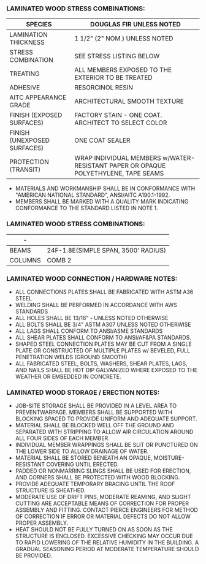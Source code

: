 


### LAMINATED WOOD STRESS COMBINATIONS:
|SPECIES|DOUGLAS FIR UNLESS NOTED|
|-|-|
|LAMINATION THICKNESS|1 1/2" (2" NOM.) UNLESS NOTED|
|STRESS COMBINATION|SEE STRESS LISTING BELOW|
|TREATING|ALL MEMBERS EXPOSED TO THE EXTERIOR TO BE TREATED|
|ADHESIVE|RESORCINOL RESIN
|AITC APPEARANCE GRADE|ARCHITECTURAL SMOOTH TEXTURE |
|FINISH (EXPOSED SURFACES)|FACTORY STAIN - ONE COAT.<br>ARCHITECT TO SELECT COLOR|
|FINISH (UNEXPOSED SURFACES)|ONE COAT SEALER|
|PROTECTION (TRANSIT)|WRAP INDIVIDUAL MEMBERS w/WATER-RESISTANT PAPER OR OPAQUE POLYETHYLENE, TAPE SEAMS


- MATERIALS AND WORKMANSHIP SHALL BE IN CONFORMANCE WITH "AMERICAN NATIONAL STANDARD", ANSI/AITC A190.1-1992.
- MEMBERS SHALL BE MARKED WITH A QUALITY MARK INDICATING CONFORMANCE TO THE STANDARD LISTED IN NOTE 1.



### LAMINATED WOOD STRESS COMBINATIONS:
|-||
|-|-|
|BEAMS|24F-1.8E(SIMPLE SPAN, 3500' RADIUS)|
|COLUMNS|COMB 2|



### LAMINATED WOOD CONNECTION / HARDWARE NOTES:

 - ALL CONNECTIONS PLATES SHALL BE FABRICATED WITH ASTM A36 STEEL
 - WELDING SHALL BE PERFORMED IN ACCORDANCE WITH AWS STANDARDS 
 - ALL HOLES SHALL BE 13/16" - UNLESS NOTED OTHERWISE
 - ALL BOLTS SHALL BE 3/4" ASTM A307 UNLESS NOTED OTHERWISE 
 - ALL LAGS SHALL CONFORM TO ANSI/ASME STANDARDS 
 - ALL SHEAR PLATES SHALL CONFORM TO ANSI/AF&PA STANDARDS.
 - SHAPED STEEL CONNECTION PLATES MAY BE CUT FROM A SINGLE PLATE OR CONSTRUCTED OF MULTIPLE PLATES w/ BEVELED, FULL PENETRATION WELDS (GROUND SMOOTH) 
 - ALL FABRICATED STEEL, BOLTS, WASHERS, SHEAR PLATES, LAGS, AND NAILS SHALL BE HOT DIP GALVANIZED WHERE EXPOSED TO THE WEATHER OR EMBEDDED IN CONCRETE.

### LAMINATED WOOD STORAGE / ERECTION NOTES:
- JOB-SITE STORAGE SHALL BE PROVIDED IN A LEVEL AREA TO PREVENTWARPAGE.  MEMBERS SHALL BE SUPPORTED WITH BLOCKING SPACED TO PROVIDE UNIFORM AND ADEQUATE SUPPORT.
- MATERIAL SHALL BE BLOCKED WELL OFF THE GROUND AND SEPARATED WITH STRIPPING TO ALLOW AIR CIRCULATION AROUND ALL FOUR SIDES OF EACH MEMBER.
- INDIVIDUAL MEMBER WRAPPINGS SHALL BE SLIT OR PUNCTURED ON THE LOWER SIDE TO ALLOW DRAINAGE OF WATER.
- MATERIAL SHALL BE STORED BENEATH AN OPAQUE, MOISTURE-RESISTANT COVERING UNTIL ERECTED.
- PADDED OR NONMARRING SLINGS SHALL BE USED FOR ERECTION, AND CORNERS SHALL BE PROTECTED WITH WOOD BLOCKING.
- PROVIDE ADEQUATE TEMPORARY BRACING UNTIL THE ROOF STRUCTURE IS SHEATHED.
- MODERATE USE OF DRIFT PINS, MODERATE REAMING, AND SLIGHT CUTTING ARE ACCEPTABLE MEANS OF CORRECTION FOR PROPER ASSEMBLY AND FITTING.  CONTACT PIERCE ENGINEERS FOR METHOD OF CORRECTION IF ERROR OR MATERIAL DEFECTS DO NOT ALLOW PROPER ASSEMBLY.
- HEAT SHOULD NOT BE FULLY TURNED ON AS SOON AS THE STRUCTURE IS ENCLOSED.  EXCESSIVE CHECKING MAY OCCUR DUE TO RAPID LOWERING OF THE RELATIVE HUMIDITY IN THE BUILDING.  A GRADUAL SEASONING PERIOD AT MODERATE TEMPERATURE SHOULD BE PROVIDED.

